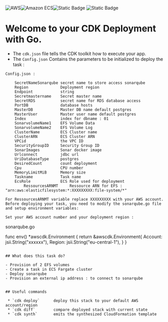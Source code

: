 ![AWS](https://img.shields.io/badge/AWS-%23FF9900.svg?style=for-the-badge&logo=amazon-aws&logoColor=white)![Amazon ECS](https://img.shields.io/static/v1?style=for-the-badge&message=Amazon+ECS&color=222222&logo=Amazon+ECS&logoColor=FF9900&label=)![Static Badge](https://img.shields.io/badge/Go-v1.21-blue:) ![Static Badge](https://img.shields.io/badge/AWS_CDK-v2.96.2-blue:)


# Welcome to your CDK Deployment with Go.

* The `cdk.json` file tells the CDK toolkit how to execute your app.
* The `Config.json` Contains the parameters to be initialized to deploy the task :
```
Config.json :

    SecretNameSonarqube secret name to store access sonarqube
	Region              Deployment region
	Endpoint            string
	Secretmastername    Secret master name
	SecretRDS           secret name for RDS database access
	PortDB              database hosts
	MasterDB            Master DB name default postgres
	MasterUser          Master user name default postgres
	Index               index for dbname : 01
	SonarvolumeName1    EFS Volume Data
	SonarvolumeName2    EFS Volume Log
	ClusterName         ECS Cluster name
	ClusterARN          ECS Cluster ARN
	VPCid               the VPC ID
	SecurityGroupID     Security Group ID
	SonarImages         Sonar docker image
	Urlconnect          jdbc url
	UriDatabaseType     postgres
	DesiredCount        count deployment
	Cpu                 CPU number
	MemoryLimitMiB      Memory size
	Taskname            Task name
	EcsRole             ECS Role used for deployment
        RessourcesARNMT     Ressource ARN for EFS : "arn:aws:elasticfilesystem:*:XXXXXXXXX:file-system/*" 

For RessourcesARNMT variable replace XXXXXXXXX with your AWS account.
Before deploying your task, you need to modify the sonarqube.go file and setup environment variables: 

Set your AWS account number and your deployment region :

```
sonarqube.go

func env() *awscdk.Environment {
	return &awscdk.Environment{
		Account: jsii.String("xxxxxx"),
		Region:  jsii.String("eu-central-1"),
	}
}
``` 

## What does this task do?

- Provision of 2 EFS volumes
- Create a task in ECS Fargate cluster
- Deploy sonarqube
- Provision an external ip address : to connect to sonarqube


## Useful commands

 * `cdk deploy`      deploy this stack to your default AWS account/region
 * `cdk diff`        compare deployed stack with current state
 * `cdk synth`       emits the synthesized CloudFormation template
